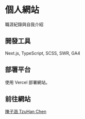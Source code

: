 # 個人網站

職涯紀錄與自我介紹

## 開發工具

Next.js, TypeScript, SCSS, SWR, GA4

## 部署平台

使用 Vercel 部署網站。

## 前往網站

[陳子涵 TzuHan Chen](https://tzuhanchen.vercel.app/)
